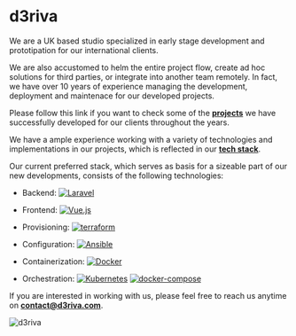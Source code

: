 # d3riva
We are a UK based studio specialized in early stage development and prototipation for our international clients.

We are also accustomed to helm the entire project flow, create ad hoc solutions for third parties, or integrate into another team remotely. In fact, we have over 10 years of experience managing the development, deployment and maintenace for our developed projects.

Please follow this link if you want to check some of the **[projects](https://github.com/d3riva/d3riva/blob/master/projects.md)** we have successfully developed for our clients throughout the years.

We have a ample experience working with a variety of technologies and implementations in our projects, which is reflected in our **[tech stack](https://github.com/d3riva/d3riva/blob/master/tech-stack.md)**. 

 Our current preferred stack, which serves as basis for a sizeable part of our new developments, consists of the following technologies:
 
 - Backend: [![Laravel](https://img.shields.io/endpoint?url=https://raw.githubusercontent.com/d3riva/d3riva/master/badges/json/laravel.json)](https://laravel.com/)
 
- Frontend: [![Vue.js](https://img.shields.io/endpoint?url=https://raw.githubusercontent.com/d3riva/d3riva/master/badges/json/vue.js.json)](https://vuejs.org/)

- Provisioning: [![terraform](https://img.shields.io/endpoint?url=https://raw.githubusercontent.com/d3riva/d3riva/master/badges/json/terraform.json)](https://www.terraform.io/)

- Configuration: [![Ansible](https://img.shields.io/endpoint?url=https://raw.githubusercontent.com/d3riva/d3riva/master/badges/json/ansible.json)](https://www.ansible.com/)

- Containerization: [![Docker](https://img.shields.io/endpoint?url=https://raw.githubusercontent.com/d3riva/d3riva/master/badges/json/docker.json)](https://www.docker.com/)

- Orchestration: [![Kubernetes](https://img.shields.io/endpoint?url=https://raw.githubusercontent.com/d3riva/d3riva/master/badges/json/kubernetes.json)](https://kubernetes.io/) [![docker-compose](https://img.shields.io/endpoint?url=https://raw.githubusercontent.com/d3riva/d3riva/master/badges/json/docker-compose.json)](https://github.com/docker/compose)

If you are interested in working with us, please feel free to reach us anytime on **[contact@d3riva.com](mailto:contact@d3riva.com)**.

![d3riva](https://d3riva.com/assets/img/brand.svg)
